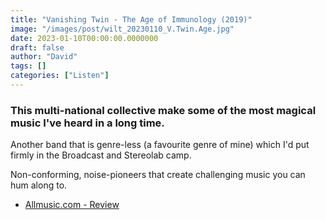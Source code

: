 ```yaml
---
title: "Vanishing Twin - The Age of Immunology (2019)"
image: "/images/post/wilt_20230110_V.Twin.Age.jpg"
date: 2023-01-10T00:00:00.0000000
draft: false
author: "David"
tags: []
categories: ["Listen"]
---
```

### This multi-national collective make some of the most magical music I've heard in a long time.

 Another band that is genre-less (a favourite genre of mine) which I'd put firmly in the Broadcast and Stereolab camp.

 Non-conforming, noise-pioneers that create challenging music you can hum along to. 

-  [Allmusic.com - Review](https://www.allmusic.com/album/choose-your-own-adventure-mw0002968637)

